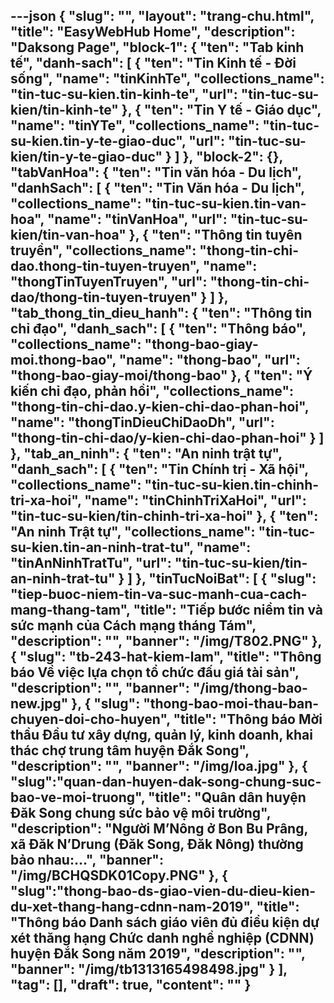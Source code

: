 ---json
{
    "slug": "",
    "layout": "trang-chu.html",
    "title": "EasyWebHub Home",
    "description": "Daksong Page",
    "block-1": {
        "ten": "Tab kinh tế",
        "danh-sach": [
            {
                "ten": "Tin Kinh tế - Đời sống",
                "name": "tinKinhTe",
                "collections_name": "tin-tuc-su-kien.tin-kinh-te",
                "url": "tin-tuc-su-kien/tin-kinh-te"
            },
            {
                "ten": "Tin Y tế - Giáo dục",
                "name": "tinYTe",
                "collections_name": "tin-tuc-su-kien.tin-y-te-giao-duc",
                "url": "tin-tuc-su-kien/tin-y-te-giao-duc"
            }
        ]
    },
    "block-2": {},
    "tabVanHoa": {
        "ten": "Tin văn hóa - Du lịch",
        "danhSach": [
            {
                "ten": "Tin Văn hóa - Du lịch",
                "collections_name": "tin-tuc-su-kien.tin-van-hoa",
                "name": "tinVanHoa",
                "url": "tin-tuc-su-kien/tin-van-hoa"
            },
            {
                "ten": "Thông tin tuyên truyền",
                "collections_name": "thong-tin-chi-dao.thong-tin-tuyen-truyen",
                "name": "thongTinTuyenTruyen",
                "url": "thong-tin-chi-dao/thong-tin-tuyen-truyen"
            }
        ]
    },
    "tab_thong_tin_dieu_hanh": {
        "ten": "Thông tin chỉ đạo",
        "danh_sach": [
            {
                "ten": "Thông báo",
                "collections_name": "thong-bao-giay-moi.thong-bao",
                "name": "thong-bao",
                "url": "thong-bao-giay-moi/thong-bao"
            },
            {
                "ten": "Ý kiến chỉ đạo, phản hồi",
                "collections_name": "thong-tin-chi-dao.y-kien-chi-dao-phan-hoi",
                "name": "thongTinDieuChiDaoDh",
                "url": "thong-tin-chi-dao/y-kien-chi-dao-phan-hoi"
            }
        ]
    },
    "tab_an_ninh": {
        "ten": "An ninh trật tự",
        "danh_sach": [
            {
                "ten": "Tin Chính trị - Xã hội",
                "collections_name": "tin-tuc-su-kien.tin-chinh-tri-xa-hoi",
                "name": "tinChinhTriXaHoi",
                "url": "tin-tuc-su-kien/tin-chinh-tri-xa-hoi"
            },
            {
                "ten": "An ninh Trật tự",
                "collections_name": "tin-tuc-su-kien.tin-an-ninh-trat-tu",
                "name": "tinAnNinhTratTu",
                "url": "tin-tuc-su-kien/tin-an-ninh-trat-tu"
            }
        ]
    },
    "tinTucNoiBat": [
        {
            "slug": "tiep-buoc-niem-tin-va-suc-manh-cua-cach-mang-thang-tam",
            "title": "Tiếp bước niềm tin và sức mạnh của Cách mạng tháng Tám",
            "description": "",
            "banner": "/img/T802.PNG"
        },
        {
            "slug": "tb-243-hat-kiem-lam",
            "title": "Thông báo Về việc lựa chọn tổ chức đấu giá tài sản",
            "description": "",
            "banner": "/img/thong-bao-new.jpg"
        },
        {
            "slug": "thong-bao-moi-thau-ban-chuyen-doi-cho-huyen",
            "title": "Thông báo Mời thầu Đầu tư xây dựng, quản lý, kinh doanh, khai thác chợ trung tâm huyện Đắk Song",
            "description": "",
            "banner": "/img/loa.jpg"
        },
        {
            "slug":"quan-dan-huyen-dak-song-chung-suc-bao-ve-moi-truong",
            "title": "Quân dân huyện Đăk Song chung sức bảo vệ môi trường",
            "description": "Người M’Nông ở Bon Bu Prâng, xã Đăk N’Drung (Đăk Song, Đăk Nông) thường bảo nhau:...",
            "banner": "/img/BCHQSDK01Copy.PNG"
        },
        {
            "slug":"thong-bao-ds-giao-vien-du-dieu-kien-du-xet-thang-hang-cdnn-nam-2019",
            "title": "Thông báo Danh sách giáo viên đủ điều kiện dự xét thăng hạng Chức danh nghề nghiệp (CDNN) huyện Đắk Song năm 2019",
            "description": "",
            "banner": "/img/tb1313165498498.jpg"
        }
    ],
    "tag": [],
    "draft": true,
    "__content__": ""
}
---
